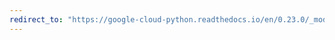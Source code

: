 ```yaml
---
redirect_to: "https://google-cloud-python.readthedocs.io/en/0.23.0/_modules/google/cloud/logging/handlers/transports/sync.html"
---
```

